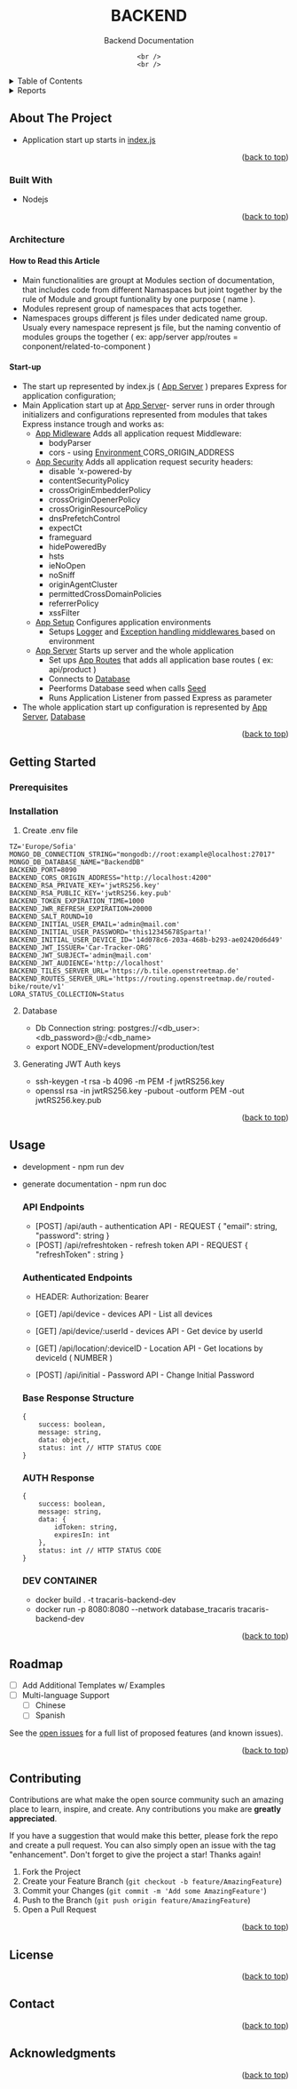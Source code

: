 <!-- Improved compatibility of back to top link: See: https://github.com/othneildrew/Best-README-Template/pull/73 -->
<a name="readme-top"></a>


<!-- PROJECT LOGO -->
<br />
<div align="center">
  
<h1 align="center">BACKEND</h1>
  <p align="center">
    Backend Documentation
    <br />
    
    <br />
    <br />
  </p>
</div>



<!-- TABLE OF CONTENTS -->
<details>
  <summary>Table of Contents</summary>
  <ol>
    <li>
      <a href="#about-the-project">About The Project</a>
      <ul>
        <li><a href="#built-with">Built With</a></li>
      </ul>
        <ul>
        <li><a href="#architecture">Architecture</a></li>
      </ul>
    </li>
    <li>
      <a href="#getting-started">Getting Started</a>
      <ul>
        <li><a href="#prerequisites">Prerequisites</a></li>
        <li><a href="#installation">Installation</a></li>
      </ul>
    </li>
    <li><a href="#usage">Usage</a></li>
    <li><a href="#roadmap">Roadmap</a></li>
    <li><a href="#contributing">Contributing</a></li>
    <li><a href="#license">License</a></li>
    <li><a href="#contact">Contact</a></li>
    <li><a href="#acknowledgments">Acknowledgments</a></li>
  </ol>
</details>

<!-- TABLE OF CONTENTS -->
<details>
  <summary>Reports</summary>
  <ol>
    <li>
      <a href="../__unit_test_reports__/lcov-report/index.html">Unit Tests Reports</a>
    </li>
    <li>
      <a href="../__integration_test_reports__/lcov-report/index.html">Integration Tests Reports</a>
    </li>
  </ol>
</details>



<!-- ABOUT THE PROJECT -->
## About The Project

- Application start up starts in <a href="module-app.html">index.js</a>


<p align="right">(<a href="#readme-top">back to top</a>)</p>



### Built With


* Nodejs

<p align="right">(<a href="#readme-top">back to top</a>)</p>

### Architecture

  #### How to Read this Article
  - Main functionalities are groupt at Modules section of documentation, that includes code from different Namaspaces but joint together by the rule of Module and groupt funtionality by one purpose ( name ).
  - Modules represent group of namespaces that acts together.
  - Namespaces groups different js files under dedicated name group. Usualy every namespace represent js file, but the naming conventio of modules groups the together ( ex: app/server app/routes = conponent/related-to-component )
  #### Start-up
  - The start up represented by index.js ( <a href="app_app.html">App Server</a> ) prepares Express for application configuration;
  - Main Application start up at <a href="app_app.html">App Server</a>- server runs in order through initializers and configurations represented from modules that takes Express instance trough and works as:
    - <a href="app_middleware.html">App Midleware</a> Adds all application request Middleware:
      - bodyParser
      - cors - using <a href="env.html">Environment </a> CORS_ORIGIN_ADDRESS
    - <a href="app_security.html">App Security</a> Adds all application request security headers:
      - disable 'x-powered-by
      - contentSecurityPolicy
      - crossOriginEmbedderPolicy
      - crossOriginOpenerPolicy
      - crossOriginResourcePolicy
      - dnsPrefetchControl
      - expectCt
      - frameguard
      - hidePoweredBy
      - hsts
      - ieNoOpen
      - noSniff
      - originAgentCluster
      - permittedCrossDomainPolicies
      - referrerPolicy
      - xssFilter
    - <a href="app_setup.html">App Setup</a> Configures application environments
      - Setups <a href="app-packages_logger.html">Logger</a> and <a href="app-packages_middlewares.html">Exception handling middlewares </a> based on environment
    - <a href="app_server.html">App Server</a> Starts up server and the whole application
      - Set ups <a href="app_routes.html">App Routes</a> that adds all application base routes ( ex: api/product )
      - Connects to <a href="app-packages_db_data-mongodb.html">Database</a>
      - Peerforms Database seed when calls <a href="app-packages_db_seed.html">Seed</a>
      - Runs Application Listener from passed Express as parameter
  - The whole application start up configuration is represented by <a href="module-app.html">App Server</a>, <a href="module-db.html">Database</a>


<p align="right">(<a href="#readme-top">back to top</a>)</p>

<!-- GETTING STARTED -->
## Getting Started


### Prerequisites


### Installation

1. Create .env file

```
TZ='Europe/Sofia'
MONGO_DB_CONNECTION_STRING="mongodb://root:example@localhost:27017"
MONGO_DB_DATABASE_NAME="BackendDB"
BACKEND_PORT=8090
BACKEND_CORS_ORIGIN_ADDRESS="http://localhost:4200"
BACKEND_RSA_PRIVATE_KEY='jwtRS256.key'
BACKEND_RSA_PUBLIC_KEY='jwtRS256.key.pub'
BACKEND_TOKEN_EXPIRATION_TIME=1000
BACKEND_JWR_REFRESH_EXPIRATION=20000
BACKEND_SALT_ROUND=10
BACKEND_INITIAL_USER_EMAIL='admin@mail.com'
BACKEND_INITIAL_USER_PASSWORD='this12345678Sparta!'
BACKEND_INITIAL_USER_DEVICE_ID='14d078c6-203a-468b-b293-ae02420d6d49'
BACKEND_JWT_ISSUER='Car-Tracker-ORG'
BACKEND_JWT_SUBJECT='admin@mail.com'
BACKEND_JWT_AUDIENCE='http://localhost'
BACKEND_TILES_SERVER_URL='https://b.tile.openstreetmap.de'
BACKEND_ROUTES_SERVER_URL='https://routing.openstreetmap.de/routed-bike/route/v1'
LORA_STATUS_COLLECTION=Status
```

2. Database
   - Db Connection string: postgres://<db_user>:<db_password>@<ip>:<port>/<db_name>
   - export NODE_ENV=development/production/test

3. Generating JWT Auth keys
   - ssh-keygen -t rsa -b 4096 -m PEM -f jwtRS256.key
   - openssl rsa -in jwtRS256.key -pubout -outform PEM -out jwtRS256.key.pub

<p align="right">(<a href="#readme-top">back to top</a>)</p>



<!-- USAGE EXAMPLES -->
## Usage

- development - npm run dev
- generate documentation - npm run doc

    ### API Endpoints
    - [POST] /api/auth - authentication API - REQUEST { "email": string, "password": string }
    - [POST] /api/refreshtoken - refresh token API - REQUEST { "refreshToken" : string }

    ### Authenticated Endpoints
    - HEADER: Authorization: Bearer <JWT>
    
    - [GET] /api/device - devices API - List all devices
    - [GET] /api/device/:userId - devices API - Get device by userId
    - [GET] /api/location/:deviceID - Location API - Get locations by deviceId ( NUMBER )
    - [POST] /api/initial - Password API - Change Initial Password
    
    ### Base Response Structure
    
    ```
    {
        success: boolean,
        message: string,
        data: object,
        status: int // HTTP STATUS CODE
    }
    ```
    
    ### AUTH Response
    
    ```
    {
        success: boolean,
        message: string,
        data: {
            idToken: string,
            expiresIn: int
        },
        status: int // HTTP STATUS CODE
    }
    ```
    
    ### DEV CONTAINER
    
    - docker build . -t tracaris-backend-dev
    - docker run -p 8080:8080 --network database_tracaris tracaris-backend-dev

<p align="right">(<a href="#readme-top">back to top</a>)</p>



<!-- ROADMAP -->
## Roadmap


- [ ] Add Additional Templates w/ Examples
- [ ] Multi-language Support
    - [ ] Chinese
    - [ ] Spanish

See the [open issues](https://github.com/Ne7WoRK/tracaris/issues) for a full list of proposed features (and known issues).

<p align="right">(<a href="#readme-top">back to top</a>)</p>



<!-- CONTRIBUTING -->
## Contributing

Contributions are what make the open source community such an amazing place to learn, inspire, and create. Any contributions you make are **greatly appreciated**.

If you have a suggestion that would make this better, please fork the repo and create a pull request. You can also simply open an issue with the tag "enhancement".
Don't forget to give the project a star! Thanks again!

1. Fork the Project
2. Create your Feature Branch (`git checkout -b feature/AmazingFeature`)
3. Commit your Changes (`git commit -m 'Add some AmazingFeature'`)
4. Push to the Branch (`git push origin feature/AmazingFeature`)
5. Open a Pull Request

<p align="right">(<a href="#readme-top">back to top</a>)</p>



<!-- LICENSE -->
## License


<p align="right">(<a href="#readme-top">back to top</a>)</p>



<!-- CONTACT -->
## Contact

<p align="right">(<a href="#readme-top">back to top</a>)</p>



<!-- ACKNOWLEDGMENTS -->
## Acknowledgments


<p align="right">(<a href="#readme-top">back to top</a>)</p>



